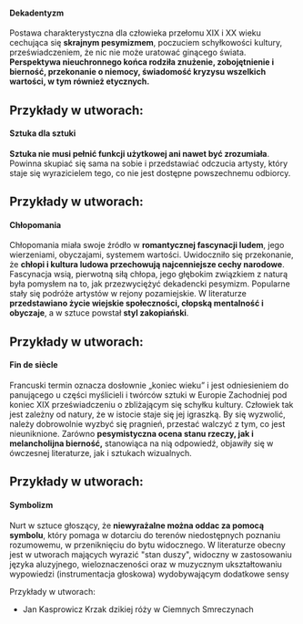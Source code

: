 #### Dekadentyzm
Postawa charakterystyczna dla człowieka przełomu XIX i XX wieku cechująca się **skrajnym pesymizmem**, poczuciem schyłkowości kultury, przeświadczeniem, że nic nie może uratować ginącego świata. **Perspektywa nieuchronnego końca rodziła znużenie, zobojętnienie i bierność, przekonanie o niemocy, świadomość kryzysu wszelkich wartości, w tym również etycznych.**

Przykłady w utworach:
- 

#### Sztuka dla sztuki
**Sztuka nie musi pełnić funkcji użytkowej ani nawet być zrozumiała**. Powinna skupiać się sama na sobie i przedstawiać odczucia artysty, który staje się wyrazicielem tego, co nie jest dostępne powszechnemu odbiorcy.

Przykłady w utworach:
- 

#### Chłopomania
Chłopomania miała swoje źródło w **romantycznej fascynacji ludem**, jego wierzeniami, obyczajami, systemem wartości. Uwidoczniło się przekonanie, że **chłopi i kultura ludowa przechowują najcenniejsze cechy narodowe**. Fascynacja wsią, pierwotną siłą chłopa, jego głębokim związkiem z naturą była pomysłem na to, jak przezwyciężyć dekadencki pesymizm.
Popularne stały się podróże artystów w rejony pozamiejskie. W literaturze **przedstawiano życie wiejskie społeczności, cłopską mentalność i obyczaje**, a w sztuce powstał **styl zakopiański**.

Przykłady w utworach:
- 

#### Fin de siècle
Francuski termin oznacza dosłownie „koniec wieku” i jest odniesieniem do panującego u części myślicieli i twórców sztuki w Europie Zachodniej pod koniec XIX przeświadczeniu o zbliżającym się schyłku kultury. Człowiek tak jest zależny od natury, że w istocie staje się jej igraszką. By się wyzwolić, należy dobrowolnie wyzbyć się pragnień, przestać walczyć z tym, co jest nieuniknione. Zarówno **pesymistyczna ocena stanu rzeczy, jak i melancholijna bierność,** stanowiąca na nią odpowiedź, objawiły się w ówczesnej literaturze, jak i sztukach wizualnych.

Przykłady w utworach:
- 

#### Symbolizm
Nurt w sztuce głoszący, że **niewyrażalne można oddac za pomocą symbolu**, który pomaga w dotarciu do terenów niedostępnych poznaniu rozumowemu, w przeniknięciu do bytu widocznego.
W literaturze obecny jest w utworach mających wyrazić "stan duszy", widoczny w zastosowaniu języka aluzyjnego, wieloznaczeności oraz w muzycznym ukształtowaniu wypowiedzi (instrumentacja głoskowa) wydobywającym dodatkowe sensy

Przykłady w utworach:
- Jan Kasprowicz Krzak dzikiej róży w Ciemnych Smreczynach